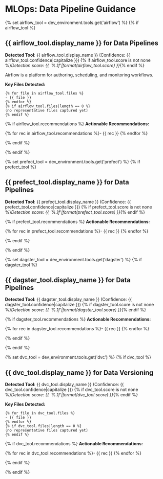 # MLOps: Data Pipeline Guidance

{% set airflow_tool = dev_environment.tools.get('airflow') %}
{% if airflow_tool %}

## {{ airflow_tool.display_name }} for Data Pipelines

**Detected Tool:** {{ airflow_tool.display_name }} (Confidence: {{ airflow_tool.confidence|capitalize }})
{% if airflow_tool.score is not none %}_Detection score: {{ '%.1f'|format(airflow_tool.score) }}_{% endif %}

Airflow is a platform for authoring, scheduling, and monitoring workflows.

**Key Files Detected:**

```text
{% for file in airflow_tool.files %}
- {{ file }}
{% endfor %}
{% if airflow_tool.files|length == 0 %}
(no representative files captured yet)
{% endif %}
```

{% if airflow_tool.recommendations %}
**Actionable Recommendations:**

{% for rec in airflow_tool.recommendations %}- {{ rec }}
{% endfor %}

{% endif %}

{% endif %}

{% set prefect_tool = dev_environment.tools.get('prefect') %}
{% if prefect_tool %}

## {{ prefect_tool.display_name }} for Data Pipelines

**Detected Tool:** {{ prefect_tool.display_name }} (Confidence: {{ prefect_tool.confidence|capitalize }})
{% if prefect_tool.score is not none %}_Detection score: {{ '%.1f'|format(prefect_tool.score) }}_{% endif %}

{% if prefect_tool.recommendations %}
**Actionable Recommendations:**

{% for rec in prefect_tool.recommendations %}- {{ rec }}
{% endfor %}

{% endif %}

{% endif %}

{% set dagster_tool = dev_environment.tools.get('dagster') %}
{% if dagster_tool %}

## {{ dagster_tool.display_name }} for Data Pipelines

**Detected Tool:** {{ dagster_tool.display_name }} (Confidence: {{ dagster_tool.confidence|capitalize }})
{% if dagster_tool.score is not none %}_Detection score: {{ '%.1f'|format(dagster_tool.score) }}_{% endif %}

{% if dagster_tool.recommendations %}
**Actionable Recommendations:**

{% for rec in dagster_tool.recommendations %}- {{ rec }}
{% endfor %}

{% endif %}

{% endif %}

{% set dvc_tool = dev_environment.tools.get('dvc') %}
{% if dvc_tool %}

## {{ dvc_tool.display_name }} for Data Versioning

**Detected Tool:** {{ dvc_tool.display_name }} (Confidence: {{ dvc_tool.confidence|capitalize }})
{% if dvc_tool.score is not none %}_Detection score: {{ '%.1f'|format(dvc_tool.score) }}_{% endif %}

**Key Files Detected:**

```text
{% for file in dvc_tool.files %}
- {{ file }}
{% endfor %}
{% if dvc_tool.files|length == 0 %}
(no representative files captured yet)
{% endif %}
```

{% if dvc_tool.recommendations %}
**Actionable Recommendations:**

{% for rec in dvc_tool.recommendations %}- {{ rec }}
{% endfor %}

{% endif %}

{% endif %}

